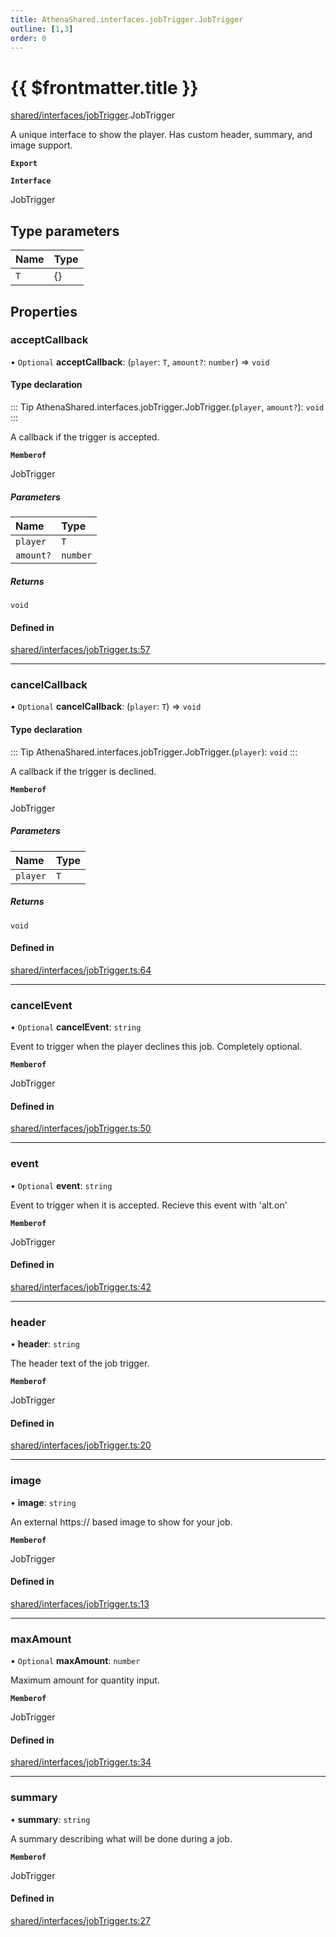 ```yaml
---
title: AthenaShared.interfaces.jobTrigger.JobTrigger
outline: [1,3]
order: 0
---
```


# {{ $frontmatter.title }}


[shared/interfaces/jobTrigger](../modules/shared_interfaces_jobTrigger.md).JobTrigger

A unique interface to show the player.
Has custom header, summary, and image support.

**`Export`**

**`Interface`**

JobTrigger

## Type parameters

| Name | Type |
| :------ | :------ |
| `T` | {} |

## Properties

### acceptCallback

• `Optional` **acceptCallback**: (`player`: `T`, `amount?`: `number`) => `void`

#### Type declaration

::: Tip
AthenaShared.interfaces.jobTrigger.JobTrigger.(`player`, `amount?`): `void`
:::

A callback if the trigger is accepted.

**`Memberof`**

JobTrigger

##### Parameters

| Name | Type |
| :------ | :------ |
| `player` | `T` |
| `amount?` | `number` |

##### Returns

`void`

#### Defined in

[shared/interfaces/jobTrigger.ts:57](https://github.com/Stuyk/altv-athena/blob/6013452/src/core/shared/interfaces/jobTrigger.ts#L57)

___

### cancelCallback

• `Optional` **cancelCallback**: (`player`: `T`) => `void`

#### Type declaration

::: Tip
AthenaShared.interfaces.jobTrigger.JobTrigger.(`player`): `void`
:::

A callback if the trigger is declined.

**`Memberof`**

JobTrigger

##### Parameters

| Name | Type |
| :------ | :------ |
| `player` | `T` |

##### Returns

`void`

#### Defined in

[shared/interfaces/jobTrigger.ts:64](https://github.com/Stuyk/altv-athena/blob/6013452/src/core/shared/interfaces/jobTrigger.ts#L64)

___

### cancelEvent

• `Optional` **cancelEvent**: `string`

Event to trigger when the player declines this job.
Completely optional.

**`Memberof`**

JobTrigger

#### Defined in

[shared/interfaces/jobTrigger.ts:50](https://github.com/Stuyk/altv-athena/blob/6013452/src/core/shared/interfaces/jobTrigger.ts#L50)

___

### event

• `Optional` **event**: `string`

Event to trigger when it is accepted.
Recieve this event with 'alt.on'

**`Memberof`**

JobTrigger

#### Defined in

[shared/interfaces/jobTrigger.ts:42](https://github.com/Stuyk/altv-athena/blob/6013452/src/core/shared/interfaces/jobTrigger.ts#L42)

___

### header

• **header**: `string`

The header text of the job trigger.

**`Memberof`**

JobTrigger

#### Defined in

[shared/interfaces/jobTrigger.ts:20](https://github.com/Stuyk/altv-athena/blob/6013452/src/core/shared/interfaces/jobTrigger.ts#L20)

___

### image

• **image**: `string`

An external https:// based image to show for your job.

**`Memberof`**

JobTrigger

#### Defined in

[shared/interfaces/jobTrigger.ts:13](https://github.com/Stuyk/altv-athena/blob/6013452/src/core/shared/interfaces/jobTrigger.ts#L13)

___

### maxAmount

• `Optional` **maxAmount**: `number`

Maximum amount for quantity input.

**`Memberof`**

JobTrigger

#### Defined in

[shared/interfaces/jobTrigger.ts:34](https://github.com/Stuyk/altv-athena/blob/6013452/src/core/shared/interfaces/jobTrigger.ts#L34)

___

### summary

• **summary**: `string`

A summary describing what will be done during a job.

**`Memberof`**

JobTrigger

#### Defined in

[shared/interfaces/jobTrigger.ts:27](https://github.com/Stuyk/altv-athena/blob/6013452/src/core/shared/interfaces/jobTrigger.ts#L27)
